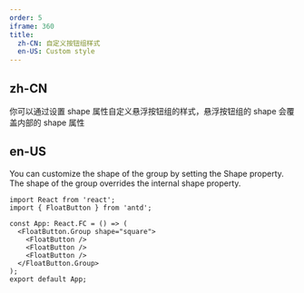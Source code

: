 ```yaml
---
order: 5
iframe: 360
title:
  zh-CN: 自定义按钮组样式
  en-US: Custom style
---
```


## zh-CN

你可以通过设置 shape 属性自定义悬浮按钮组的样式，悬浮按钮组的 shape 会覆盖内部的 shape 属性

## en-US

You can customize the shape of the group by setting the Shape property. The shape of the group overrides the internal shape property.

```tsx
import React from 'react';
import { FloatButton } from 'antd';

const App: React.FC = () => (
  <FloatButton.Group shape="square">
    <FloatButton />
    <FloatButton />
    <FloatButton />
  </FloatButton.Group>
);
export default App;
```
